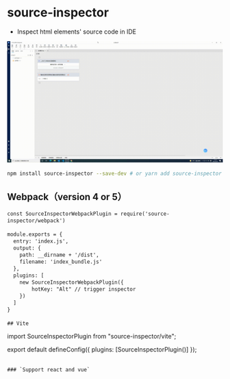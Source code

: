 # source-inspector

* Inspect html elements' source code in IDE

![](./20220225_151400.gif)

```bash
npm install source-inspector --save-dev # or yarn add source-inspector --save-dev
```

## Webpack（version 4 or 5）

```
const SourceInspectorWebpackPlugin = require('source-inspector/webpack')

module.exports = {
  entry: 'index.js',
  output: {
    path: __dirname + '/dist',
    filename: 'index_bundle.js'
  },
  plugins: [
    new SourceInspectorWebpackPlugin({
        hotKey: "Alt" // trigger inspector
    })
  ]
}

## Vite
```
import SourceInspectorPlugin from "source-inspector/vite";

export default defineConfig({
  plugins: [SourceInspectorPlugin()]
});

```

### `Support react and vue`

